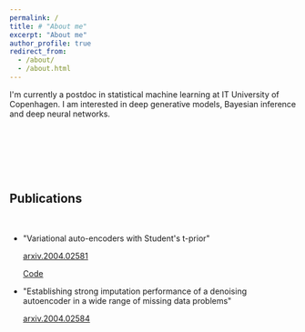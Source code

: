 ```yaml
---
permalink: /
title: # "About me"
excerpt: "About me"
author_profile: true
redirect_from: 
  - /about/
  - /about.html
---
```



I'm currently a postdoc in statistical machine learning at IT University of Copenhagen. 
I am interested in deep generative models, Bayesian inference and deep neural networks.



<br /><br /><br />
<br />
<br />



## Publications
<br />


* "Variational auto-encoders with Student's t-prior"

  [arxiv.2004.02581](https://arxiv.org/abs/2004.02581)
  
  [Code](https://github.com/najmehabiri/VAE-St)

* "Establishing strong imputation performance of a denoising autoencoder in a wide range of missing data problems" 

   [arxiv.2004.02584](https://arxiv.org/abs/2004.02584)
